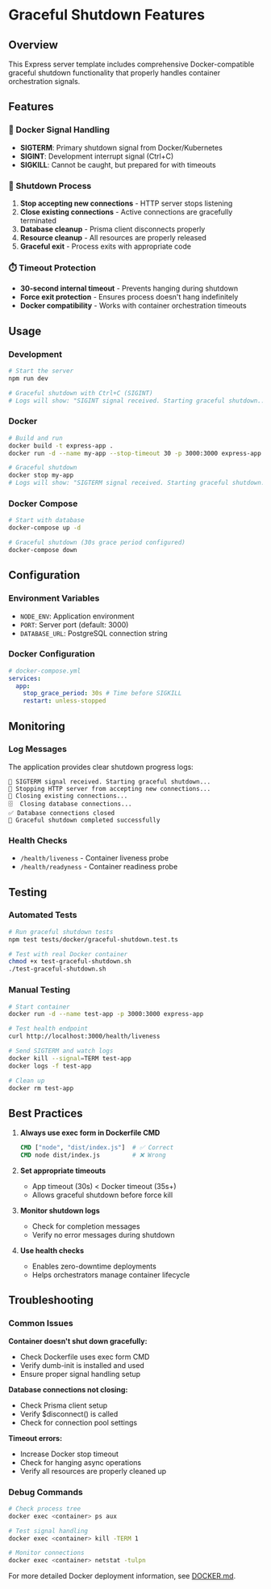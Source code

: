 # Graceful Shutdown Features

## Overview

This Express server template includes comprehensive Docker-compatible graceful shutdown functionality that properly handles container orchestration signals.

## Features

### 🐳 Docker Signal Handling

- **SIGTERM**: Primary shutdown signal from Docker/Kubernetes
- **SIGINT**: Development interrupt signal (Ctrl+C)
- **SIGKILL**: Cannot be caught, but prepared for with timeouts

### 🔄 Shutdown Process

1. **Stop accepting new connections** - HTTP server stops listening
2. **Close existing connections** - Active connections are gracefully terminated
3. **Database cleanup** - Prisma client disconnects properly
4. **Resource cleanup** - All resources are properly released
5. **Graceful exit** - Process exits with appropriate code

### ⏱️ Timeout Protection

- **30-second internal timeout** - Prevents hanging during shutdown
- **Force exit protection** - Ensures process doesn't hang indefinitely
- **Docker compatibility** - Works with container orchestration timeouts

## Usage

### Development

```bash
# Start the server
npm run dev

# Graceful shutdown with Ctrl+C (SIGINT)
# Logs will show: "SIGINT signal received. Starting graceful shutdown..."
```

### Docker

```bash
# Build and run
docker build -t express-app .
docker run -d --name my-app --stop-timeout 30 -p 3000:3000 express-app

# Graceful shutdown
docker stop my-app
# Logs will show: "SIGTERM signal received. Starting graceful shutdown..."
```

### Docker Compose

```bash
# Start with database
docker-compose up -d

# Graceful shutdown (30s grace period configured)
docker-compose down
```

## Configuration

### Environment Variables

- `NODE_ENV`: Application environment
- `PORT`: Server port (default: 3000)
- `DATABASE_URL`: PostgreSQL connection string

### Docker Configuration

```yaml
# docker-compose.yml
services:
  app:
    stop_grace_period: 30s # Time before SIGKILL
    restart: unless-stopped
```

## Monitoring

### Log Messages

The application provides clear shutdown progress logs:

```
🔄 SIGTERM signal received. Starting graceful shutdown...
📡 Stopping HTTP server from accepting new connections...
🔌 Closing existing connections...
🗄️  Closing database connections...
✅ Database connections closed
🎉 Graceful shutdown completed successfully
```

### Health Checks

- `/health/liveness` - Container liveness probe
- `/health/readyness` - Container readiness probe

## Testing

### Automated Tests

```bash
# Run graceful shutdown tests
npm test tests/docker/graceful-shutdown.test.ts

# Test with real Docker container
chmod +x test-graceful-shutdown.sh
./test-graceful-shutdown.sh
```

### Manual Testing

```bash
# Start container
docker run -d --name test-app -p 3000:3000 express-app

# Test health endpoint
curl http://localhost:3000/health/liveness

# Send SIGTERM and watch logs
docker kill --signal=TERM test-app
docker logs -f test-app

# Clean up
docker rm test-app
```

## Best Practices

1. **Always use exec form in Dockerfile CMD**

   ```dockerfile
   CMD ["node", "dist/index.js"]  # ✅ Correct
   CMD node dist/index.js         # ❌ Wrong
   ```

2. **Set appropriate timeouts**

   - App timeout (30s) < Docker timeout (35s+)
   - Allows graceful shutdown before force kill

3. **Monitor shutdown logs**

   - Check for completion messages
   - Verify no error messages during shutdown

4. **Use health checks**
   - Enables zero-downtime deployments
   - Helps orchestrators manage container lifecycle

## Troubleshooting

### Common Issues

**Container doesn't shut down gracefully:**

- Check Dockerfile uses exec form CMD
- Verify dumb-init is installed and used
- Ensure proper signal handling setup

**Database connections not closing:**

- Check Prisma client setup
- Verify $disconnect() is called
- Check for connection pool settings

**Timeout errors:**

- Increase Docker stop timeout
- Check for hanging async operations
- Verify all resources are properly cleaned up

### Debug Commands

```bash
# Check process tree
docker exec <container> ps aux

# Test signal handling
docker exec <container> kill -TERM 1

# Monitor connections
docker exec <container> netstat -tulpn
```

For more detailed Docker deployment information, see [DOCKER.md](./DOCKER.md).
